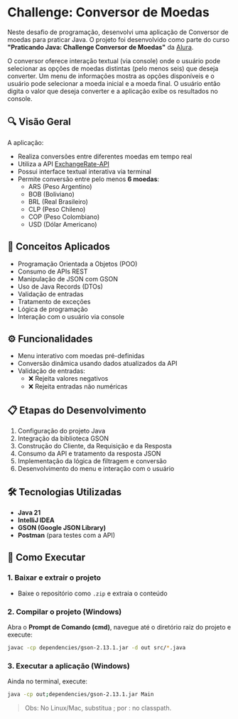 # Challenge: Conversor de Moedas

Neste desafio de programação, desenvolvi uma aplicação de Conversor de moedas para praticar Java. O projeto foi desenvolvido como parte do curso **"Praticando Java: Challenge Conversor de Moedas"** da [Alura](https://www.alura.com.br/).

O conversor oferece interação textual (via console) onde o usuário pode selecionar as opções de moedas distintas (pelo menos seis) que deseja converter. Um menu de informações mostra as opções disponíveis e o usuário pode selecionar a moeda inicial e a moeda final. O usuário então digita o valor que deseja converter e a aplicação exibe os resultados no console.



## 🔍 Visão Geral

A aplicação:

- Realiza conversões entre diferentes moedas em tempo real
- Utiliza a API [ExchangeRate-API](https://www.exchangerate-api.com/)
- Possui interface textual interativa via terminal
- Permite conversão entre pelo menos **6 moedas**:
  - ARS (Peso Argentino)  
  - BOB (Boliviano)  
  - BRL (Real Brasileiro)  
  - CLP (Peso Chileno)  
  - COP (Peso Colombiano)  
  - USD (Dólar Americano)



## 🧠 Conceitos Aplicados

- Programação Orientada a Objetos (POO)
- Consumo de APIs REST
- Manipulação de JSON com GSON
- Uso de Java Records (DTOs)
- Validação de entradas
- Tratamento de exceções
- Lógica de programação
- Interação com o usuário via console



## ⚙️ Funcionalidades

- Menu interativo com moedas pré-definidas
- Conversão dinâmica usando dados atualizados da API
- Validação de entradas:
  - ❌ Rejeita valores negativos  
  - ❌ Rejeita entradas não numéricas



## 📋 Etapas do Desenvolvimento

1. Configuração do projeto Java
2. Integração da biblioteca GSON
3. Construção do Cliente, da Requisição e da Resposta
4. Consumo da API e tratamento da resposta JSON
5. Implementação da lógica de filtragem e conversão
6. Desenvolvimento do menu e interação com o usuário



## 🛠️ Tecnologias Utilizadas

- **Java 21**
- **IntelliJ IDEA**
- **GSON (Google JSON Library)**
- **Postman** (para testes com a API)



## 🚀 Como Executar


### 1. Baixar e extrair o projeto

- Baixe o repositório como `.zip` e extraia o conteúdo

### 2. Compilar o projeto (Windows)

Abra o **Prompt de Comando (cmd)**, navegue até o diretório raiz do projeto e execute:

```bash
javac -cp dependencies/gson-2.13.1.jar -d out src/*.java
```

### 3. Executar a aplicação (Windows)
Ainda no terminal, execute:

```bash
java -cp out;dependencies/gson-2.13.1.jar Main
```

> Obs: No Linux/Mac, substitua ; por : no classpath.
